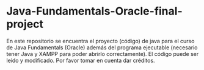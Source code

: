 # Java-Fundamentals-Oracle-final-project
En este repositorio se encuentra el proyecto (código) de java para el curso de Java Fundamentals (Oracle) además del programa ejecutable (necesario tener Java y XAMPP para poder abrirlo correctamente). El código puede ser leído y modificado. Por favor tomar en cuenta dar créditos.
